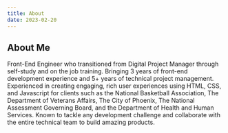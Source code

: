 ```yaml
---
title: About
date: 2023-02-20
---
```


## About Me

Front-End Engineer who transitioned from Digital Project Manager through self-study and on the job training. Bringing 3 years of front-end development experience and 5+ years of technical project management. Experienced in creating engaging, rich user experiences using HTML, CSS, and Javascript for clients such as the National Basketball Association, The Department of Veterans Affairs, The City of Phoenix, The National Assessment Governing Board, and the Department of Health and Human Services. Known to tackle any development challenge and collaborate with the entire technical team to build amazing products.